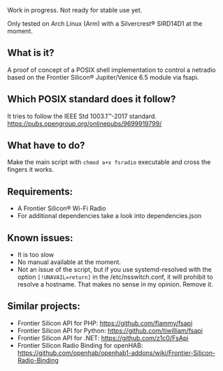 Work in progress. Not ready for stable use yet.

Only tested on Arch Linux (Arm) with a Silvercrest® SIRD14D1 at the moment.


What is it?  
-----------------------------------
A proof of concept of a POSIX shell implementation to control a netradio based on 
the Frontier Silicon® Jupiter/Venice 6.5 module via fsapi.


Which POSIX standard does it follow?
-----------------------------------
It tries to follow the IEEE Std 1003.1™-2017 standard.  
https://pubs.opengroup.org/onlinepubs/9699919799/


What have to do?  
-----------------------------------
Make the main script with `chmod a+x fsradio` executable and cross the fingers it works.


Requirements:
------------------------------------
* A Frontier Silicon® Wi-Fi Radio
* For additional dependencies take a look into dependencies.json


Known issues:   
------------------------------------
* It is too slow
* No manual available at the moment.
* Not an issue of the script, but if you use systemd-resolved with the option `[!UNAVAIL=return]` 
in the /etc/nsswitch.conf, it will prohibit to resolve a hostname. That makes no sense in my opinion. Remove it.


Similar projects:   
------------------------------------
* Frontier Silicon API for PHP: 
https://github.com/flammy/fsapi
* Frontier Silicon API for Python: 
https://github.com/tiwilliam/fsapi
* Frontier Silicon API for .NET: 
https://github.com/z1c0/FsApi
* Frontier Silicon Radio Binding for openHAB: 
https://github.com/openhab/openhab1-addons/wiki/Frontier-Silicon-Radio-Binding
